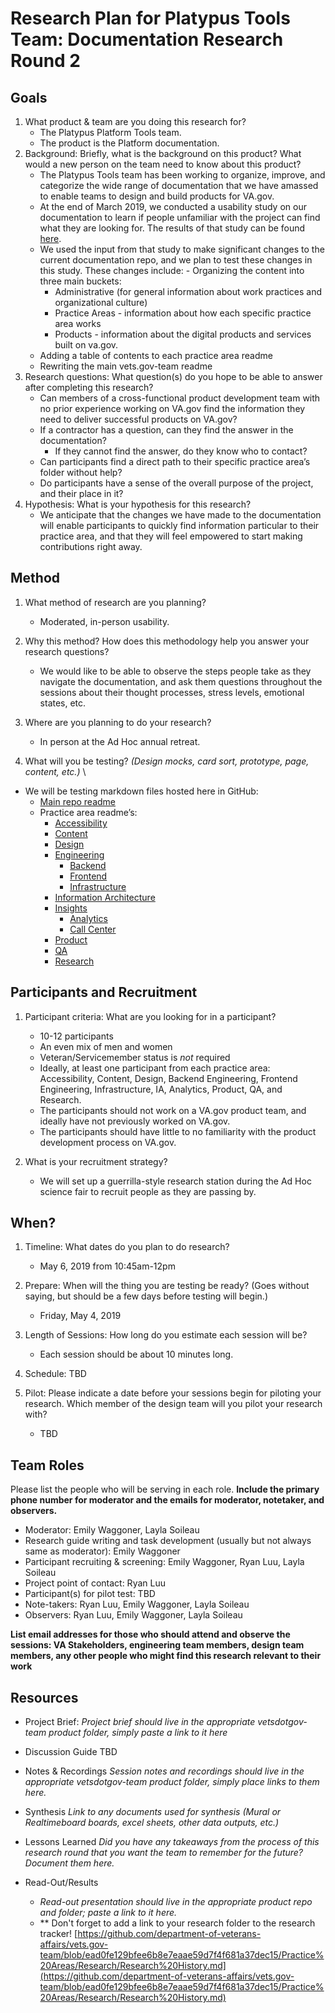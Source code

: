 # Research Plan for Platypus Tools Team: Documentation Research Round 2

## Goals
1. What product & team are you doing this research for?
    - The Platypus Platform Tools team.
    - The product is the Platform documentation.
2. Background: Briefly, what is the background on this product? What would a new person on the team need to know about this product? 
    - The Platypus Tools team has been working to organize, improve, and categorize the wide range of documentation that we have amassed to enable teams to design and build products for VA.gov.
    - At the end of March 2019, we conducted a usability study on our documentation to learn if people unfamiliar with the project can find what they are looking for. The results of that study can be found [here](link).
    - We used the input from that study to make significant changes to the current documentation repo, and we plan to test these changes in this study. These changes include:
          - Organizing the content into three main buckets: 
		- Administrative (for general information about work practices and organizational culture)
		- Practice Areas - information about how each specific practice area works
		- Products - information about the digital products and services built on va.gov.
	- Adding a table of contents to each practice area readme
	- Rewriting the main vets.gov-team readme
3. Research questions: What question(s) do you hope to be able to answer after completing this research? 
    - Can members of a cross-functional product development team with no prior experience working on VA.gov find the information they need to deliver successful products on VA.gov?
    - If a contractor has a question, can they find the answer in the documentation?
    	- If they cannot find the answer, do they know who to contact?
    - Can participants find a direct path to their specific practice area’s folder without help?
    - Do participants have a sense of the overall purpose of the project, and their place in it?
4. Hypothesis: What is your hypothesis for this research? 
    - We anticipate that the changes we have made to the documentation will enable participants to quickly find information particular to their practice area, and that they will feel empowered to start making contributions right away.    
## Method
1.	What method of research are you planning? 
     - Moderated, in-person usability.
  
2.	Why this method? How does this methodology help you answer your research questions? 
     - We would like to be able to observe the steps people take as they navigate the documentation, and ask them questions throughout the sessions about their thought processes, stress levels, emotional states, etc. 

3.	Where are you planning to do your research? 
     - In person at the Ad Hoc annual retreat.

4.	What will you be testing? *(Design mocks, card sort, prototype, page, content, etc.)* \
  - We will be testing markdown files hosted here in GitHub:
    - [Main repo readme](https://github.com/department-of-veterans-affairs/vets.gov-team/tree/docs-testing)
    - Practice area readme’s:
      - [Accessibility](./Accessibility/Readme.md)
      - [Content](./Content/Readme.md)
      - [Design](./Design/Readme.md)
      - [Engineering](./Engineering/Readme.md)
          - [Backend](./Engineering/Backend/Readme.md)
          - [Frontend](./Engineering/Frontend/Readme.md)
          - [Infrastructure](./Engineering/Infrastructure/Readme.md)
      - [Information Architecture](./Information%20Architecture/Readme.md)
      - [Insights](./Insights/Readme.md)
          - [Analytics](./Insights/Analytics/README.md)
          - [Call Center](./Insights/Call%20Center/Readme.md)
      - [Product](./Product/Readme.md)
      - [QA](./QA/Readme.md)
      - [Research](./Research/Readme.md)
     

## Participants and Recruitment
1.	Participant criteria: What are you looking for in a participant?
     - 10-12 participants
     - An even mix of men and women
     - Veteran/Servicemember status is _not_ required
     - Ideally, at least one participant from each practice area: Accessibility, Content, Design, Backend Engineering, Frontend Engineering, Infrastructure, IA, Analytics, Product, QA, and Research.
     - The participants should not work on a VA.gov product team, and ideally have not previously worked on VA.gov.
     - The participants should have little to no familiarity with the product development process on VA.gov.

2.	What is your recruitment strategy? 
     - We will set up a guerrilla-style research station during the Ad Hoc science fair to recruit people as they are passing by.

## When? 
1.	Timeline: What dates do you plan to do research? 
    - May 6, 2019 from 10:45am-12pm

2.	Prepare: When will the thing you are testing be ready? (Goes without saying, but should be a few days before testing will begin.) 
    - Friday, May 4, 2019

3. Length of Sessions: How long do you estimate each session will be?
    - Each session should be about 10 minutes long.

4.	Schedule: TBD

5.	Pilot: Please indicate a date before your sessions begin for piloting your research. Which member of the design team will you pilot your research with? 
    - TBD

## Team Roles
Please list the people who will be serving in each role. **Include the primary phone number for moderator and the emails for moderator, notetaker, and observers.** 
- Moderator: Emily Waggoner, Layla Soileau
- Research guide writing and task development (usually but not always same as moderator): Emily Waggoner
- Participant recruiting & screening: Emily Waggoner, Ryan Luu, Layla Soileau
- Project point of contact: Ryan Luu
- Participant(s) for pilot test: TBD
- Note-takers: Ryan Luu, Emily Waggoner, Layla Soileau
- Observers: Ryan Luu, Emily Waggoner, Layla Soileau

**List email addresses for those who should attend and observe the sessions: VA Stakeholders, engineering team members, design team members, any other people who might find this research relevant to their work**

## Resources
- Project Brief: 
*Project brief should live in the appropriate vetsdotgov-team product folder, simply paste a link to it here*

- Discussion Guide
TBD

- Notes & Recordings
*Session notes and recordings should live in the appropriate vetsdotgov-team product folder, simply place links to them here.*

- Synthesis
*Link to any documents used for synthesis (Mural or Realtimeboard boards, excel sheets, other data outputs, etc.)* 

- Lessons Learned
*Did you have any takeaways from the process of this research round that you want the team to remember for the future? Document them here.* 

- Read-Out/Results
  - *Read-out presentation should live in the appropriate product repo and folder; paste a link to it here.* 
  - ** Don't forget to add a link to your research folder to the research tracker! [https://github.com/department-of-veterans-affairs/vets.gov-team/blob/ead0fe129bfee6b8e7eaae59d7f4f681a37dec15/Practice%20Areas/Research/Research%20History.md](https://github.com/department-of-veterans-affairs/vets.gov-team/blob/ead0fe129bfee6b8e7eaae59d7f4f681a37dec15/Practice%20Areas/Research/Research%20History.md)

